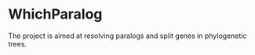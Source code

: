 WhichParalog
============

The project is aimed at resolving paralogs and split genes in phylogenetic trees.
